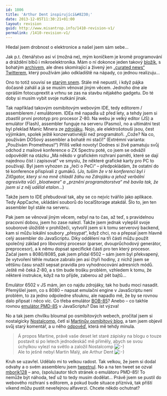 ```yaml
---
id: 1806
title: 'Arthur Dent inspirující&#8230;'
date: 2013-12-05T11:30:21+01:00
layout: revision
guid: http://www.misantrop.info/1410-revision-v1/
permalink: /1410-revision-v1/
---
```

Hledal jsem drobnost o elektronice a našel jsem sám sebe&#8230;

<!--more-->

Jak p.t. čtenářstvo asi ví (možná ne), mým koníčkem je kromě programování a dráždění blbů i mikroelektronika. Mám o ní dokonce jeden takový [bložík](http://www.uelectronics.info/), s bohatým [archivem](http://www.uelectronics.info/index-old), ale dnes skomírající a živený jen [&#8222;curated news&#8220; Twitterem](https://twitter.com/uelectronics), který používám jako odkladiště na nápady, co jednou realizuju&#8230;

Ono to totiž souvisí se [starým snem](http://blog.maly.cz/index.php?cmt=786). Stále mě nepustil, i když pájka dočasně zahálí a já se musím věnovat jiným věcem. Jednoho dne ale opráším fotocuprextit a vrhnu se zas na stavbu nějakého gadgetu. Do té doby si musím vybít svoje nutkání jinak.

Tak například takovým osmibitovým webovým IDE, tedy editorem / assemblerem / emulátorem. IDEa mě napadla už před lety, a tehdy jsem si zbastlil první prototyp pro procesor Z-80. Na webu je velký editor (JS) a emulátor (Flash), assembler funguje na serveru (Pasmo), no a ultimátní test byl překlad Manic Minera ze [zdrojáku](http://www.seasip.demon.co.uk/Jsw/manic.mac). Nojo, ale elektrošotouši jsou, čest výjimkám, spolek ještě konzervativnější než programátoři. &#8222;Cože? Na co, používám DOSový assembler a bohatě mi stačí!&#8220; (Extrémní varianta: &#8222;Používám Prometheus!&#8220;) Příliš velké novoty! Dodnes si živě pamatuju svůj odchod z mailové konference o ZX Spectru poté, co jsem se odvážil odpovědět na otázku &#8222;Má někdo v grafickém rozhraní paměti, které se dají najednou číst i zapisovat&#8220; ve smyslu, že některé grafické karty pro PC to používají. Byl jsem vyhozen za &#8222;řeči o PeCi&#8220; &#8211; předpokládám, že ostatní do té konference přispívali z gumáků. (_Jo, tuším že v té konferenci byl i Zil0gator, který si na mně chladil žáhu na Zdrojáku a jehož verbální agresivita vůči &#8222;bloatware&#8220; a &#8222;prznění programátorstva&#8220; mě bavila tak, že jsem si z něj udělal etalon&#8230;_)

Takže jsem to IDE přebudoval tak, aby se co nejvíc tvářilo jako aplikace. Tedy AppCache, ukládání souborů do localStorage atakdál. Šlo to, jen ten assembler byl stále na serveru.

Pak jsem se věnoval jiným věcem, nebyl na to čas, až teď, s pravidelnou pracovní dobou, jsem ho zase nalezl. Takže jsem jednak vylepšil svoje souborové úložiště v prohlížeči, vytvořil jsem si k tomu serverový backend, kam si můžu lokální soubory &#8222;přesypat&#8220;, když chci, no a přepsal jsem hlavně celý assembler do JavaScriptu. Díky oddělení na tři části můžu použít společný základ pro libovolný procesor (parser, dvouprůchodový generátor, preprocesor), a k němu dopsat specifické části pro ten který procesor. Začal jsem s 8080/8085, pak jsem přidal 6502 &#8211; sám jsem byl překvapený, že vytvoření téhle mutace zabralo jen asi čtyři hodiny, z nichž jsem se většinu času snažil sepsat pravidla pro vyhodnocování adresních módů. Ještě mě čeká Z-80, a s tím bude trošku problém, vzhledem k tomu, že některé instrukce, když na to přijde, zaberou až pět bajtů&#8230;

Emulátor 6502 v JS mám, jen co najdu zdrojáky, tak ho budu moci nasadit. Přemýšlel jsem, co s 8080 &#8211; napsat emulační engine v JavaScriptu není problém, to za jedno odpoledne sfouknu, ale napadlo mě, že by se rovnou dalo připsat i něco víc. Co třeba emulátor [BOB-85](http://www.nostalcomp.cz/bob85.php)? Anebo &#8211; co takhle rovnou [emulátor PMD-85](http://pmd85.borik.net/wiki/Emul%C3%A1tor) v JavaScriptu? Das ist výzva!

No a tak jsem chvilku bloumal po osmibitových webech, pročítal jsem si nostalgicky [Nostalcomp](http://www.nostalcomp.cz/), četl si [Martinův osmibitový blog](http://www.8bity.cz/), a tam jsem objevil svůj starý komentář, a u něho [odpověď](http://www.8bity.cz/2012/replika-osobniho-mikropocitace-mistrum/#comment-697), která mě tehdy minula.

> Á propos Martine, právě vaše deset let staré zápisky na blogu o touze postavit si po letech jednodeskáč mě přiměly, abych se svou úchylkou vylezl na světlo a založil Nostalcomp ![:-)](http://www.8bity.cz/wp-includes/images/smilies/icon_smile.gif)  
> Ale to ješně nebyl Martin Malý, ale Arthur Dent ![:-)](http://www.8bity.cz/wp-includes/images/smilies/icon_smile.gif)

Kruh se uzavřel. Udělalo mi to velkou radost. Tak velkou, že jsem si dodal odvahy a o svém assembleru jsem [tweetnul](https://twitter.com/adent/status/367263750623330304). No a na ten tweet se ozval [mborik128](https://twitter.com/mborik128/status/367273168731254784) &#8211; ano, (spolu)autor těch stránek o emulátoru PMD-85! To nemůže být náhoda, teď už to tedy musím dodělat&#8230; Právě jsem se pustil do webového rozhraní s editorem, a pokud bude situace příznivá, tak příští víkend můžu pustit neveřejnou alfaverzi. Chcete někdo ochutnat?